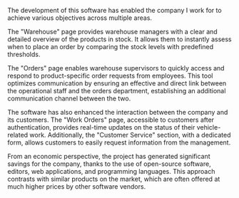 The development of this software has enabled the company I work for to achieve various objectives across multiple areas.

The "Warehouse" page provides warehouse managers with a clear and detailed overview of the products in stock. It allows them to instantly assess when to place an order by comparing the stock levels with predefined thresholds.

The "Orders" page enables warehouse supervisors to quickly access and respond to product-specific order requests from employees. This tool optimizes communication by ensuring an effective and direct link between the operational staff and the orders department, establishing an additional communication channel between the two.

The software has also enhanced the interaction between the company and its customers. The "Work Orders" page, accessible to customers after authentication, provides real-time updates on the status of their vehicle-related work. Additionally, the "Customer Service" section, with a dedicated form, allows customers to easily request information from the management.

From an economic perspective, the project has generated significant savings for the company, thanks to the use of open-source software, editors, web applications, and programming languages. This approach contrasts with similar products on the market, which are often offered at much higher prices by other software vendors.
